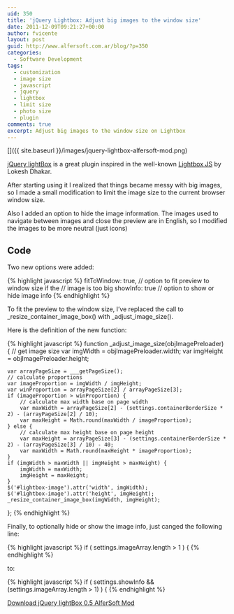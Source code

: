 ```yaml
---
uid: 350
title: 'jQuery Lightbox: Adjust big images to the window size'
date: 2011-12-09T09:21:27+00:00
author: fvicente
layout: post
guid: http://www.alfersoft.com.ar/blog/?p=350
categories:
  - Software Development
tags:
  - customization
  - image size
  - javascript
  - jquery
  - lightbox
  - limit size
  - photo size
  - plugin
comments: true
excerpt: Adjust big images to the window size on Lightbox
---
```

[<img src="{{ site.baseurl }}/images/jquery-lightbox-alfersoft-mod.png" alt="" title="jQuery lightBox AlferSoft Mod"/>]({{ site.baseurl }}/images/jquery-lightbox-alfersoft-mod.png)

<a href="http://leandrovieira.com/projects/jquery/lightbox/" title="jQuery lightBox plugin" target="_blank">jQuery lightBox</a> is a great plugin inspired in the well-known <a href="http://www.huddletogether.com/projects/lightbox2/" title="LightBox JS" target="_blank">Lightbox JS</a> by Lokesh Dhakar.

After starting using it I realized that things became messy with big images, so I made a small modification to limit the image size to the current browser window size.

Also I added an option to hide the image information. The images used to navigate between images and close the preview are in English, so I modified the images to be more neutral (just icons)

<!--more-->

## Code

Two new options were added:

{% highlight javascript %}
fitToWindow: true,		// option to fit preview to window size if the
                                // image is too big
showInfo:    true		// option to show or hide image info
{% endhighlight %}

To fit the preview to the window size, I&#8217;ve replaced the call to \_resize\_container\_image\_box() with \_adjust\_image_size().

Here is the definition of the new function:

{% highlight javascript %}
function _adjust_image_size(objImagePreloader) {
    // get image size
    var imgWidth = objImagePreloader.width;
    var imgHeight = objImagePreloader.height;

    var arrayPageSize = ___getPageSize();
    // calculate proportions
    var imageProportion = imgWidth / imgHeight;
    var winProportion = arrayPageSize[2] / arrayPageSize[3];
    if (imageProportion > winProportion) {
        // calculate max width base on page width
        var maxWidth = arrayPageSize[2] - (settings.containerBorderSize * 2) - (arrayPageSize[2] / 10);
        var maxHeight = Math.round(maxWidth / imageProportion);
    } else {
        // calculate max height base on page height
        var maxHeight = arrayPageSize[3] - (settings.containerBorderSize * 2) - (arrayPageSize[3] / 10) - 40;
        var maxWidth = Math.round(maxHeight * imageProportion);
    }
    if (imgWidth > maxWidth || imgHeight > maxHeight) {
        imgWidth = maxWidth;
        imgHeight = maxHeight;
    }
    $('#lightbox-image').attr('width', imgWidth);
    $('#lightbox-image').attr('height', imgHeight);
    _resize_container_image_box(imgWidth, imgHeight);
};
{% endhighlight %}

Finally, to optionally hide or show the image info, just canged the following line:

{% highlight javascript %}
if ( settings.imageArray.length > 1 ) {
{% endhighlight %}

to:

{% highlight javascript %}
if ( settings.showInfo && (settings.imageArray.length > 1) ) {
{% endhighlight %}

<a title="Download jQuery lightBox 0.5 AlferSoft Mod" markdown="0" href="{{ site.baseurl }}/files/jquery-lightbox-0.5-alfersoft-mod.zip" class="btn">Download jQuery lightBox 0.5 AlferSoft Mod</a>
